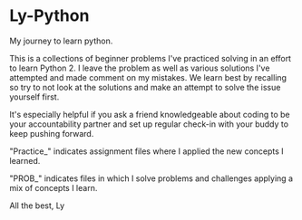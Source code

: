 # Ly-Python
My journey to learn python. 

This is a collections of beginner problems I've practiced solving in an effort to learn Python 2. 
I leave the problem as well as various solutions I've attempted and made comment on my mistakes.
We learn best by recalling so try to not look at the solutions and make an attempt to solve the issue yourself first. 

It's especially helpful if you ask a friend knowledgeable about coding to be your accountability partner and set up regular check-in with your buddy to keep pushing forward.

"Practice_" indicates assignment files where I applied the new concepts I learned.

"PROB_" indicates files in which I solve problems and challenges applying a mix of concepts I learn.

All the best,
Ly
